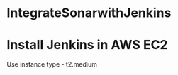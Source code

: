 # IntegrateSonarwithJenkins
# Install Jenkins in AWS EC2 
Use instance type - t2.medium
```this sis vasi
